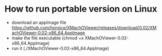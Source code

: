 How to run portable version on Linux
=======

* download an appImage file https://github.com/horsicq/XMachOViewer/releases/download/0.02/XMachOViewer-0.02-x86_64.AppImage
* make the file executable (chmod +x XMachOViewer-0.02-x86_64.AppImage)
* run it (./XMachOViewer-0.02-x86_64.AppImage)